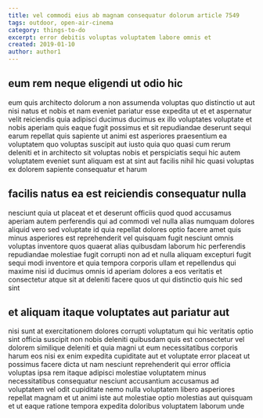 ```yaml
---
title: vel commodi eius ab magnam consequatur dolorum article 7549
tags: outdoor, open-air-cinema
category: things-to-do
excerpt: error debitis voluptas voluptatem labore omnis et
created: 2019-01-10
author: author1
---
```


## eum rem neque eligendi ut odio hic

eum quis architecto dolorum a non assumenda voluptas quo distinctio ut aut nisi natus et nobis et nam eveniet pariatur esse expedita ut et et aspernatur velit reiciendis quia adipisci ducimus ducimus ex illo voluptates voluptate et nobis aperiam quis eaque fugit possimus et sit repudiandae deserunt sequi earum repellat quis sapiente ut animi est asperiores praesentium ea voluptatem quo voluptas suscipit aut iusto quia quo quasi cum rerum deleniti et in architecto sit voluptas nobis et perspiciatis sequi hic autem voluptatem eveniet sunt aliquam est at sint aut facilis nihil hic quasi voluptas ex dolorem sapiente consequatur et harum

## facilis natus ea est reiciendis consequatur nulla

nesciunt quia ut placeat et et deserunt officiis quod quod accusamus aperiam autem perferendis qui ad commodi vel nulla alias numquam dolores aliquid vero sed voluptate id quia repellat dolores optio facere amet quis minus asperiores est reprehenderit vel quisquam fugit nesciunt omnis voluptas inventore quos quaerat alias quibusdam laborum hic perferendis repudiandae molestiae fugit corrupti non ad et nulla aliquam excepturi fugit sequi modi inventore et quia tempora corporis ullam et repellendus qui maxime nisi id ducimus omnis id aperiam dolores a eos veritatis et consectetur atque sit at deleniti facere quos ut qui distinctio quis hic sed sint

## et aliquam itaque voluptates aut pariatur aut

nisi sunt at exercitationem dolores corrupti voluptatum qui hic veritatis optio sint officia suscipit non nobis deleniti quibusdam quis est consectetur vel dolorem similique deleniti et quia magni ut eum necessitatibus corporis harum eos nisi ex enim expedita cupiditate aut et voluptate error placeat ut possimus facere dicta ut nam nesciunt reprehenderit qui error officia voluptas ipsa rem itaque adipisci molestiae voluptatem minus necessitatibus consequatur nesciunt accusantium accusamus ad voluptatem vel odit cupiditate nemo nulla voluptatem libero asperiores repellat magnam et ut animi iste aut molestiae optio molestias aut quisquam et ut eaque ratione tempora expedita doloribus voluptatem laborum unde

